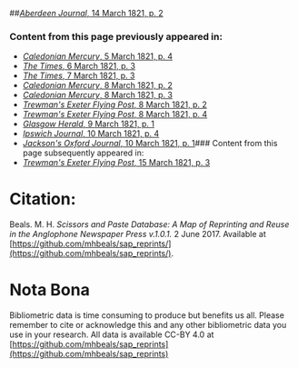 ##[*Aberdeen Journal*, 14 March 1821, p. 2](https://mhbeals.github.io/sap_html/Aberdeen-Journal/Aberdeen-Journal-14-March-1821-p-2)

### Content from this page previously appeared in:
+ [*Caledonian Mercury*, 5 March 1821, p. 4](https://mhbeals.github.io/sap_html/Caledonian-Mercury/Caledonian-Mercury-5-March-1821-p-4)
+ [*The Times*, 6 March 1821, p. 3](https://mhbeals.github.io/sap_html/The-Times/The-Times-6-March-1821-p-3)
+ [*The Times*, 7 March 1821, p. 3](https://mhbeals.github.io/sap_html/The-Times/The-Times-7-March-1821-p-3)
+ [*Caledonian Mercury*, 8 March 1821, p. 2](https://mhbeals.github.io/sap_html/Caledonian-Mercury/Caledonian-Mercury-8-March-1821-p-2)
+ [*Caledonian Mercury*, 8 March 1821, p. 3](https://mhbeals.github.io/sap_html/Caledonian-Mercury/Caledonian-Mercury-8-March-1821-p-3)
+ [*Trewman's Exeter Flying Post*, 8 March 1821, p. 2](https://mhbeals.github.io/sap_html/Trewman's-Exeter-Flying-Post/Trewman's-Exeter-Flying-Post-8-March-1821-p-2)
+ [*Trewman's Exeter Flying Post*, 8 March 1821, p. 4](https://mhbeals.github.io/sap_html/Trewman's-Exeter-Flying-Post/Trewman's-Exeter-Flying-Post-8-March-1821-p-4)
+ [*Glasgow Herald*, 9 March 1821, p. 1](https://mhbeals.github.io/sap_html/Glasgow-Herald/Glasgow-Herald-9-March-1821-p-1)
+ [*Ipswich Journal*, 10 March 1821, p. 4](https://mhbeals.github.io/sap_html/Ipswich-Journal/Ipswich-Journal-10-March-1821-p-4)
+ [*Jackson's Oxford Journal*, 10 March 1821, p. 1](https://mhbeals.github.io/sap_html/Jackson's-Oxford-Journal/Jackson's-Oxford-Journal-10-March-1821-p-1)### Content from this page subsequently appeared in:
+ [*Trewman's Exeter Flying Post*, 15 March 1821, p. 3](https://mhbeals.github.io/sap_html/Trewman's-Exeter-Flying-Post/Trewman's-Exeter-Flying-Post-15-March-1821-p-3)
                    
# Citation: 

Beals. M. H. *Scissors and Paste Database: A Map of Reprinting and Reuse in the Anglophone Newspaper Press v.1.0.1.* 2 June 2017. Available at [https://github.com/mhbeals/sap_reprints/](https://github.com/mhbeals/sap_reprints/). 
                    
# Nota Bona

Bibliometric data is time consuming to produce but benefits us all. Please remember to cite or acknowledge this and any other bibliometric data you use in your research. All data is available CC-BY 4.0 at [https://github.com/mhbeals/sap_reprints](https://github.com/mhbeals/sap_reprints)